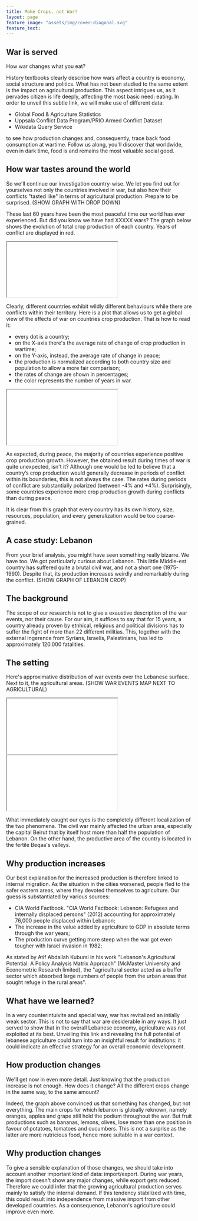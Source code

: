```yaml
---
title: Make Crops, not War!
layout: page
feature_image: "assets/img/cover-diagonal.svg"
feature_text:
---
```


## War is served

How war changes what you eat?

History textbooks clearly describe how wars affect a country is economy, social structure and politics. What has not been studied to the same extent is the impact on agricultural production. This aspect intrigues us, as it pervades citizen is life deeply, affecting the most basic need: eating.
In order to unveil this subtle link, we will make use of different data:

* Global Food & Agriculture Statistics
* Uppsala Conflict Data Program/PRIO Armed Conflict Dataset
* Wikidata Query Service

to see how production changes and, consequently, trace back food consumption at wartime. Follow us along, you'll discover that worldwide, even in dark time, food is and remains the most valuable social good.

## How war tastes around the world

So we'll continue our investigation country-wise. We let you find out for yourselves not only the countries involved in war, but also how their conflicts "tasted like" in terms of agricultural production. Prepare to be surprised.
(SHOW GRAPH WITH DROP DOWN)

These last 60 years have been the most peaceful time our world has ever experienced. But did you know we have had XXXXX wars? The graph below shows the evolution of total crop production of each country. Years of conflict are displayed in red.

<iframe class="plot" src="assets/plots/crops-vs-year.html"></iframe>

Clearly, different countries exhibit wildly different behaviours while there are conflicts within their territory. Here is a plot that allows us to get a global view of the effects of war on countries crop production. That is how to read it:

* every dot is a country;
* on the X-axis there's the average rate of change of crop production in wartime;
* on the Y-axis, instead, the average rate of change in peace;
* the production is normalized according to both country size and population to allow a more fair comparison;
* the rates of change are shown in percentages;
* the color represents the number of years in war.

<iframe class="plot" src="assets/plots/crop-rate.html"></iframe>

As expected, during peace, the majority of countries experience positive crop production growth. However, the obtained result during times of war is quite unexpected, isn't it? Although one would be led to believe that a country’s crop production would generally decrease in periods of conflict within its boundaries, this is not always the case. The rates during periods of conflict are substantially polarized (between -4% and +4%). Surprisingly, some countries experience more crop production growth during conflicts than during peace.

It is clear from this graph that every country has its own history, size, resources, population, and every generalization would be too coarse-grained.

## A case study: Lebanon

From your brief analysis, you might have seen something really bizarre. We have too.
We got particularly curious about Lebanon. This little Middle-est country has suffered quite a brutal civil war, and not a short one (1975-1990). Despite that, its production increases weirdly and remarkably during the conflict.
(SHOW GRAPH OF LEBANON CROP)

## The background

The scope of our research is not to give a exaustive description of the war events, nor their cause. For our aim, it suffices to say that for 15 years, a country already proven by etnhical, religious and political divisions has to suffer the fight of more than 22 different militias. This, together with the external ingerence from Syrians, Israelis, Palestinians, has led to approximately 120.000 fatalities.

## The setting

Here's approximative distribution of war events over the Lebanese surface. Next to it, the agricultural areas.
(SHOW WAR EVENTS MAP NEXT TO AGRICULTURAL)


<div class="box">
    <iframe class="plot_ani" src="assets/plots/war-events.html"></iframe>
</div>
<div class="box">
    <iframe class="plot_map" src="assets/plots/map-agri-leb.html"></iframe>
</div>

<div class="clear"></div>


What immediately caught our eyes is the completely different localization of the two phenomena. The civil war mainly affected the urban area, especially the capital Beirut that by itself host more than half the population of Lebanon. On the other hand, the productive area of the country is located in the fertile Beqaa's valleys.

## Why production increases

Our best explanation for the increased production is therefore linked to internal migration. As the situation in the cities worsened, people fled to the safer eastern areas, where they devoted themselves to agriculture. Our guess is substantiated by various sources:

* CIA World Factbook. "CIA World Factbook: Lebanon: Refugees and internally displaced persons" (2012) accounting for approximately 76,000 people displaced within Lebanon;
* The increase in the value added by agriculture to GDP in absolute terms through the war years;
* The production curve getting more steep when the war got even tougher with Israel invasion in 1982;

As stated by Atif Abdallah Kubursi in his work "Lebanon's Agricultural Potential: A Policy Analysis Matrix Approach" (McMaster University and Econometric Research limited), the "agricultural sector acted as a buffer sector which absorbed large numbers of people from the urban areas that sought refuge in the rural areas".

## What have we learned?

In a very counterintuivite and special way, war has revitalized an intially weak sector. This is not to say that war are desiderable in any ways. It just served to show that in the overall Lebanese economy, agriculture was not exploited at its best. Unveiling this link and revealing the full potential of lebanese agriculture could turn into an insightful result for institutions: it could indicate an effective strategy for an overall economic development.

## How production changes

We'll get now in even more detail. Just knowing that the production increase is not enough. How does it change? All the different crops change in the same way, to the same amount?

<div class="flourish-embed" data-src="visualisation/1089802"></div>

<script src="https://public.flourish.studio/resources/embed.js"></script>

Indeed, the graph above convinced us that something has changed, but not everything. The main crops for which lebanon is globally reknown, namely oranges, apples and grape still hold the podium throughout the war.
But fruit productions such as bananas, lemons, olives, lose more than one position in favour of potatoes, tomatoes and cucumbers. This is not a surprise as the latter are more nutricious food, hence more suitable in a war context.

## Why production changes

To give a sensible explanation of those changes, we should take into account another important kind of data: import/export. During war years, the import doesn't show any major changes, while export gets reduced. Therefore we could infer that the growing agricultural production serves mainly to satisfy the internal demand. If this tendency stabilized with time, this could result into independence from massive import from other developed countries. As a consequence, Lebanon's agriculture could improve even more.
